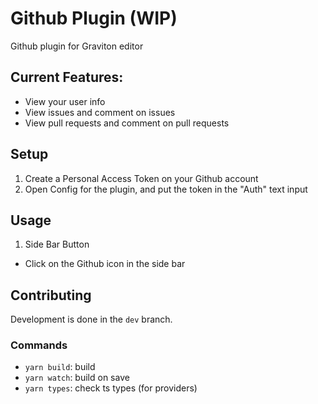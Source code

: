 # Github Plugin (WIP)
Github plugin for Graviton editor

## Current Features:
* View your user info
* View issues and comment on issues
* View pull requests and comment on pull requests

## Setup
1. Create a Personal Access Token on your Github account
2. Open Config for the plugin, and put the token in the "Auth" text input

## Usage
1. Side Bar Button
  * Click on the Github icon in the side bar

## Contributing
Development is done in the ```dev``` branch.

### Commands
* ```yarn build```: build
* ```yarn watch```: build on save
* ```yarn types```: check ts types (for providers)
